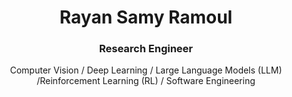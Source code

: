 <div align="center">
  <h1>Rayan Samy Ramoul</h1>
    <h3>Research Engineer</h3>
  <p>Computer Vision / Deep Learning / Large Language Models (LLM) /Reinforcement Learning (RL) / Software Engineering</p>
</div>
